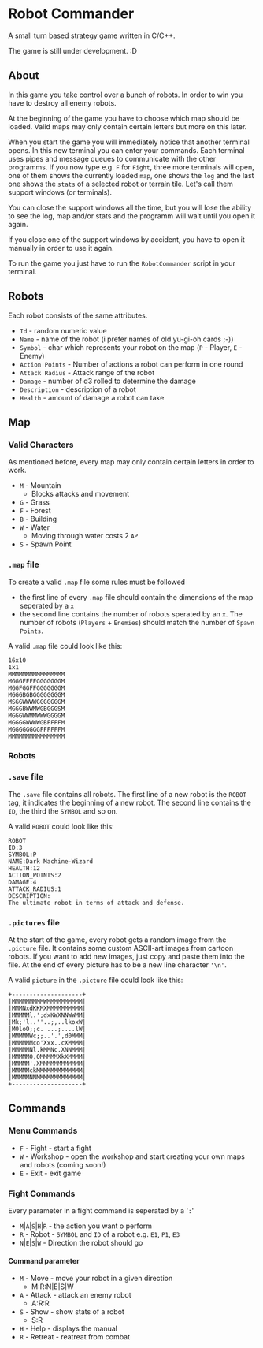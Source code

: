 # Robot Commander
A small turn based strategy game written in C/C++.

The game is still under development. :D

## About
In this game you take control over a bunch of robots.
In order to win you have to destroy all enemy robots.

At the beginning of the game you have to choose which map should be loaded. Valid maps may only contain certain letters but more on this later.

When you start the game you will immediately notice that another terminal opens. In this new terminal you can enter your commands.
Each terminal uses pipes and message queues to communicate with the other programms.
If you now type e.g. `F` for `Fight`, three more terminals will open, one of them shows the currently loaded `map`, one shows the `log` and the last one shows the `stats` of a selected robot or terrain tile. Let's call them support windows (or terminals). 

You can close the support windows all the time, but you will lose the ability to see the log, map and/or stats and the programm will wait until you open it again.

If you close one of the support windows by accident, you have to open it manually in order to use it again.

To run the game you just have to run the `RobotCommander` script in your terminal.

## Robots
Each robot consists of the same attributes.

* `Id` - random numeric value
* `Name` - name of the robot (i prefer names of old yu-gi-oh cards ;-))
* `Symbol` - char which represents your robot on the map (`P` - Player, `E` - Enemy)
* `Action Points` - Number of actions a robot can perform in one round
* `Attack Radius` - Attack range of the robot
* `Damage` - number of d3 rolled to determine the damage
* `Description` - description of a robot
* `Health` - amount of damage a robot can take

## Map
### Valid Characters
As mentioned before, every map may only contain certain letters in order to work.

* `M` - Mountain
    * Blocks attacks and movement
* `G` - Grass
* `F` - Forest
* `B` - Building
* `W` - Water
    * Moving through water costs 2 `AP`
* `S` - Spawn Point

### `.map` file
To create a valid `.map` file some rules must be followed
* the first line of every `.map` file should contain the dimensions of the map seperated by a `x`
* the second line contains the number of robots sperated by an `x`. The number of robots (`Players` + `Enemies`) should match the number of `Spawn Points`.

A valid `.map` file could look like this:
```
16x10
1x1
MMMMMMMMMMMMMMMM
MGGGFFFFGGGGGGGM
MGGFGGFFGGGGGGGM
MGGGBGBGGGGGGGGM
MSGGWWWWGGGGGGGM
MGGGBWWMWGBGGGSM
MGGGWWMMWWWGGGGM
MGGGGWWWWGBFFFFM
MGGGGGGGGFFFFFFM
MMMMMMMMMMMMMMMM
```

### Robots
### `.save` file
The `.save` file contains all robots. 
The first line of a new robot is the `ROBOT` tag, it indicates the beginning of a new robot. The second line contains the `ID`, the third the `SYMBOL` and so on.

A valid `ROBOT` could look like this:

```
ROBOT
ID:3
SYMBOL:P
NAME:Dark Machine-Wizard
HEALTH:12
ACTION_POINTS:2
DAMAGE:4
ATTACK_RADIUS:1
DESCRIPTION:
The ultimate robot in terms of attack and defense.
```
### `.pictures` file
At the start of the game, every robot gets a random image from the `.picture` file.
It contains some custom ASCII-art images from cartoon robots. If you want to add new images, just copy and paste them into the file. At the end of every picture has to be a new line character `'\n'`.

A valid `picture` in the `.picture` file could look like this:
```
+--------------------+
|MMMMMMMMMWMMMMMMMMMM|
|MMMNxdKKMXMMMMMMMMMM|
|MMMMMl.';dxKWXNNWWMM|
|Mk;'l..''..;,..lkoxW|
|M0loO;;c. ...;....lW|
|MMMMMWc;;..'.',d0MMM|
|MMMMMMco'Xxx..cXMMMM|
|MMMMMNl.kMMNc.XNNMMM|
|MMMMM0,OMMMMMXkXMMMM|
|MMMMM'.XMMMMMMMMMMMM|
|MMMMMckMMMMMMMMMMMMM|
|MMMMMNNMMMMMMMMMMMMM|
+--------------------+

```
 
## Commands
### Menu Commands
* `F` - Fight - start a fight
* `W` - Workshop - open the workshop and start creating your own maps and robots (coming soon!)
* `E` - Exit - exit game

### Fight Commands
Every parameter in a fight command is seperated by a '`:`'
* `M`|`A`|`S`|`H`|`R` - the action you want o perform
* `R` - Robot - `SYMBOL` and `ID` of a robot e.g. `E1`, `P1`, `E3`
* `N`|`E`|`S`|`W` - Direction the robot should go

#### Command parameter
* `M` - Move - move your robot in a given direction
    * M:R:N|E|S|W
* `A` - Attack - attack an enemy robot
    * A:R:R
* `S` - Show - show stats of a robot
    * S:R
* `H` - Help - displays the manual
* `R` - Retreat - reatreat from combat
